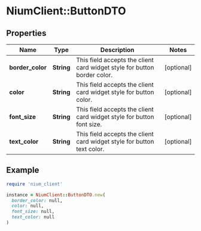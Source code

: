 # NiumClient::ButtonDTO

## Properties

| Name | Type | Description | Notes |
| ---- | ---- | ----------- | ----- |
| **border_color** | **String** | This field accepts the client card widget style for button border color. | [optional] |
| **color** | **String** | This field accepts the client card widget style for button color. | [optional] |
| **font_size** | **String** | This field accepts the client card widget style for button font size. | [optional] |
| **text_color** | **String** | This field accepts the client card widget style for button text color. | [optional] |

## Example

```ruby
require 'nium_client'

instance = NiumClient::ButtonDTO.new(
  border_color: null,
  color: null,
  font_size: null,
  text_color: null
)
```

